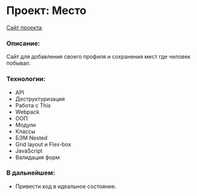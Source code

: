 # Проект: Место

[Сайт проекта](https://markovviktor.github.io/mesto/).

### Описание:
Сайт для добавления своего профиля и сохранения мест где человек побывал. 

### Технологии:
* API
* Деструктуризация
* Работа с This
* Webpack
* ООП
* Модули
* Классы
* БЭМ Nested
* Grid layout и Flex-box
* JavaScript
* Валидация форм

### В дальнейшем: 
* Привести код в идеальное состояние.
